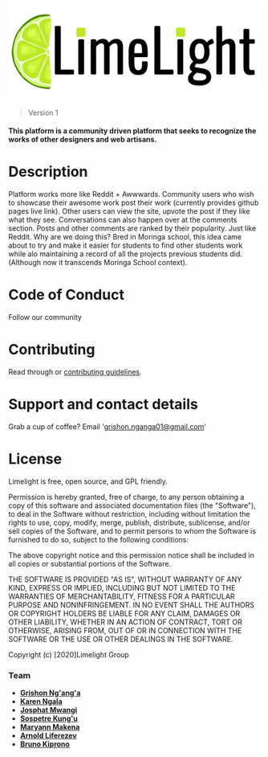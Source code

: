 # ![logo](images/limelight-logo-black.png)

>Version 1 
#### This platform is a community driven platform that seeks to recognize the works of other designers and web artisans.



# Description

Platform works more like Reddit + Awwwards. Community users who wish to showcase their awesome work post their work (currently provides github pages live link). Other users can view the site, upvote the post if they like what they see. Conversations can also happen over at the comments section. Posts and other comments are ranked by their popularity. Just like Reddit. Why are we doing this? Bred in Moringa school, this idea came about to try and make it easier for students to find other students work while alo maintaining a record of all the projects previous students did. (Although now it transcends Moringa School context).

# Code of Conduct

Follow our community 

# Contributing
Read through or [contributing guidelines](contributing.md).

# Support and contact details

Grab a cup of coffee? Email 'grishon.nganga01@gmail.com'

# License
Limelight is free, open source, and GPL friendly.

Permission is hereby granted, free of charge, to any person obtaining a copy
of this software and associated documentation files (the "Software"), to deal
in the Software without restriction, including without limitation the rights
to use, copy, modify, merge, publish, distribute, sublicense, and/or sell
copies of the Software, and to permit persons to whom the Software is
furnished to do so, subject to the following conditions:

The above copyright notice and this permission notice shall be included in all
copies or substantial portions of the Software.

THE SOFTWARE IS PROVIDED "AS IS", WITHOUT WARRANTY OF ANY KIND, EXPRESS OR
IMPLIED, INCLUDING BUT NOT LIMITED TO THE WARRANTIES OF MERCHANTABILITY,
FITNESS FOR A PARTICULAR PURPOSE AND NONINFRINGEMENT. IN NO EVENT SHALL THE
AUTHORS OR COPYRIGHT HOLDERS BE LIABLE FOR ANY CLAIM, DAMAGES OR OTHER
LIABILITY, WHETHER IN AN ACTION OF CONTRACT, TORT OR OTHERWISE, ARISING FROM,
OUT OF OR IN CONNECTION WITH THE SOFTWARE OR THE USE OR OTHER DEALINGS IN THE
SOFTWARE.

Copyright (c) [2020]Limelight Group

### Team
- [**Grishon Ng'ang'a**](https://github.com/GrishonNganga)
- [**Karen Ngala**](https://github.com/KarenNgala)
- [**Josphat Mwangi**](https://github.com/josphat-mwangi)
- [**Sospetre Kung'u**](https://github.com/SospeterKungu)
- [**Maryann Makena**](https://github.com/Makena-Maryann)
- [**Arnold Liferezev**]()
- [**Bruno Kiprono**](https://github.com/BTG001)
